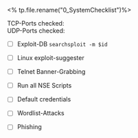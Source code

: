 <% tp.file.rename("0_SystemChecklist")%>

TCP-Ports checked:   
UDP-Ports checked:   

- [ ] Exploit-DB
      `searchsploit -m $id`
- [ ] Linux exploit-suggester
- [ ] Telnet Banner-Grabbing
- [ ] Run all NSE Scripts
- [ ] Default credentials
- [ ] Wordlist-Attacks
- [ ] Phishing

